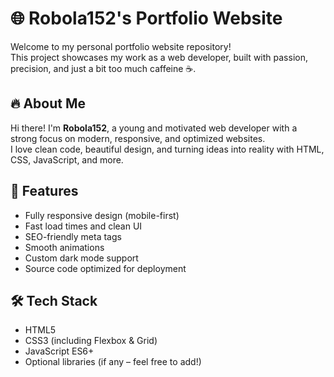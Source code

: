 # 🌐 Robola152's Portfolio Website

Welcome to my personal portfolio website repository!  
This project showcases my work as a web developer, built with passion, precision, and just a bit too much caffeine ☕.

## 🔥 About Me

Hi there! I'm **Robola152**, a young and motivated web developer with a strong focus on modern, responsive, and optimized websites.  
I love clean code, beautiful design, and turning ideas into reality with HTML, CSS, JavaScript, and more.

## 🚀 Features

- Fully responsive design (mobile-first)
- Fast load times and clean UI
- SEO-friendly meta tags
- Smooth animations
- Custom dark mode support
- Source code optimized for deployment

## 🛠️ Tech Stack

- HTML5
- CSS3 (including Flexbox & Grid)
- JavaScript ES6+
- Optional libraries (if any – feel free to add!)
